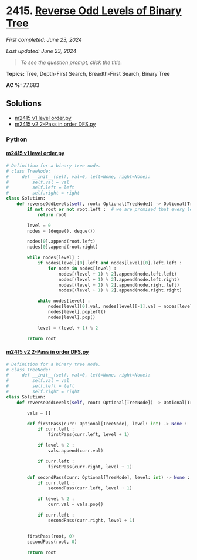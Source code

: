 # 2415. [Reverse Odd Levels of Binary Tree](<https://leetcode.com/problems/reverse-odd-levels-of-binary-tree>)

*First completed: June 23, 2024*

*Last updated: June 23, 2024*


> *To see the question prompt, click the title.*

**Topics:** Tree, Depth-First Search, Breadth-First Search, Binary Tree

**AC %:** 77.683


## Solutions

- [m2415 v1 level order.py](<../my-submissions/m2415 v1 level order.py>)
- [m2415 v2 2-Pass in order DFS.py](<../my-submissions/m2415 v2 2-Pass in order DFS.py>)
### Python
#### [m2415 v1 level order.py](<../my-submissions/m2415 v1 level order.py>)
```Python
# Definition for a binary tree node.
# class TreeNode:
#     def __init__(self, val=0, left=None, right=None):
#         self.val = val
#         self.left = left
#         self.right = right
class Solution:
    def reverseOddLevels(self, root: Optional[TreeNode]) -> Optional[TreeNode]:
        if not root or not root.left :  # we are promised that every level is filled
            return root

        level = 0
        nodes = (deque(), deque())

        nodes[0].append(root.left)
        nodes[0].append(root.right)

        while nodes[level] :
            if nodes[level][0].left and nodes[level][0].left.left :
                for node in nodes[level] :
                    nodes[(level + 1) % 2].append(node.left.left)
                    nodes[(level + 1) % 2].append(node.left.right)
                    nodes[(level + 1) % 2].append(node.right.left)
                    nodes[(level + 1) % 2].append(node.right.right)

            while nodes[level] :
                nodes[level][0].val, nodes[level][-1].val = nodes[level][-1].val, nodes[level][0].val
                nodes[level].popleft()
                nodes[level].pop()

            level = (level + 1) % 2

        return root
```

#### [m2415 v2 2-Pass in order DFS.py](<../my-submissions/m2415 v2 2-Pass in order DFS.py>)
```Python
# Definition for a binary tree node.
# class TreeNode:
#     def __init__(self, val=0, left=None, right=None):
#         self.val = val
#         self.left = left
#         self.right = right
class Solution:
    def reverseOddLevels(self, root: Optional[TreeNode]) -> Optional[TreeNode]:

        vals = []

        def firstPass(curr: Optional[TreeNode], level: int) -> None :
            if curr.left :
                firstPass(curr.left, level + 1)

            if level % 2 :
                vals.append(curr.val)

            if curr.left :
                firstPass(curr.right, level + 1)

        def secondPass(curr: Optional[TreeNode], level: int) -> None :
            if curr.left :
                secondPass(curr.left, level + 1)

            if level % 2 :
                curr.val = vals.pop()

            if curr.left :
                secondPass(curr.right, level + 1)


        firstPass(root, 0)
        secondPass(root, 0)

        return root
```

